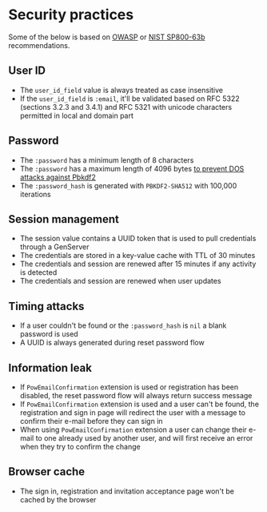 # Security practices

Some of the below is based on [OWASP](https://www.owasp.org/) or [NIST SP800-63b](https://pages.nist.gov/800-63-3/sp800-63b.html) recommendations.

## User ID

* The `user_id_field` value is always treated as case insensitive
* If the `user_id_field` is `:email`, it'll be validated based on RFC 5322 (sections 3.2.3 and 3.4.1) and RFC 5321 with unicode characters permitted in local and domain part

## Password

* The `:password` has a minimum length of 8 characters
* The `:password` has a maximum length of 4096 bytes [to prevent DOS attacks against Pbkdf2](https://github.com/riverrun/pbkdf2_elixir/blob/master/lib/pbkdf2.ex#L21)
* The `:password_hash` is generated with `PBKDF2-SHA512` with 100,000 iterations

## Session management

* The session value contains a UUID token that is used to pull credentials through a GenServer
* The credentials are stored in a key-value cache with TTL of 30 minutes
* The credentials and session are renewed after 15 minutes if any activity is detected
* The credentials and session are renewed when user updates

## Timing attacks

* If a user couldn't be found or the `:password_hash` is `nil` a blank password is used
* A UUID is always generated during reset password flow

## Information leak

* If `PowEmailConfirmation` extension is used or registration has been disabled, the reset password flow will always return success message
* If `PowEmailConfirmation` extension is used and a user can't be found, the registration and sign in page will redirect the user with a message to confirm their e-mail before they can sign in
* When using `PowEmailConfirmation` extension a user can change their e-mail to one already used by another user, and will first receive an error when they try to confirm the change

## Browser cache

* The sign in, registration and invitation acceptance page won't be cached by the browser
